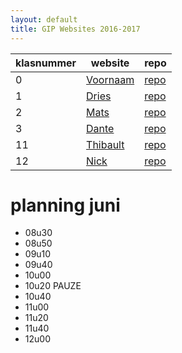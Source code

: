 ```yaml
---
layout: default
title: GIP Websites 2016-2017
---
```


| klasnummer | website | repo |
|---|---|---|
| 0 | [Voornaam](http://vbrh-immalle.github.io/) | [repo](https://github.com/vbrh-immalle/vbrh-immalle.github.io) |
| 1 | [Dries](https://driesa-immalle.github.io/GipSite3/) | [repo](https://github.com/DriesA-immalle/GipSite3) |
| 2 | [Mats]() | [repo](https://github.com/MatsB-immalle/GipSite) |
| 3 | [Dante](http://DanteB-immalle.github.io/) | [repo]() |
| 11 | [Thibault](https://github.com/ThibaultP-immalle/) | [repo](https://github.com/ThibaultP-immalle/GIPTRY3) |
| 12 | [Nick](http://NickZ-immalle.github.io/) | [repo](https://github.com/vbrh-immalle/vbrh-immalle.github.io) |



# planning juni

- 08u30 
- 08u50
- 09u10
- 09u40
- 10u00
- 10u20 PAUZE
- 10u40
- 11u00
- 11u20
- 11u40
- 12u00
